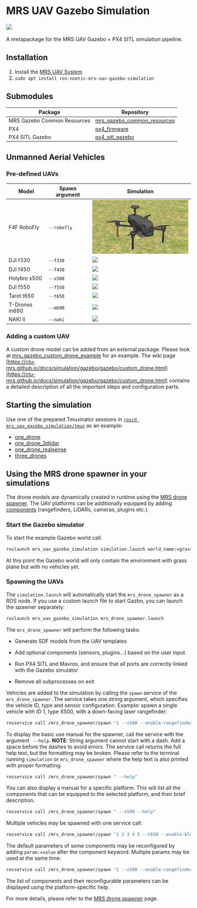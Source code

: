 # MRS UAV Gazebo Simulation

![](.fig/thumbnail.jpg)

A metapackage for the MRS UAV Gazebo + PX4 SITL simulation pipeline.

## Installation

1. Install the [MRS UAV System](https://github.com/ctu-mrs/mrs_uav_system#installation)
2. `sudo apt install ros-noetic-mrs-uav-gazebo-simulation`

## Submodules

| Package                     | Repository                                                                            |
|-----------------------------|---------------------------------------------------------------------------------------|
| MRS Gazebo Common Resources | [mrs_gazebo_common_resources](https://github.com/ctu-mrs/mrs_gazebo_common_resources) |
| PX4                         | [px4_firmware](https://github.com/ctu-mrs/px4_firmware)                               |
| PX4 SITL Gazebo             | [px4_sitl_gazebo](https://github.com/ctu-mrs/px4_sitl_gazebo)                         |

## Unmanned Aerial Vehicles

### Pre-defined UAVs

| Model         | Spawn argument | Simulation                       |
|---------------|----------------|----------------------------------|
| F4F RoboFly   | `--robofly`    | ![](.fig/robofly_simulation.jpg) |
| DJI f330      | `--f330`       | ![](.fig/f330_simulation.jpg)    |
| DJI f450      | `--f450`       | ![](.fig/f450_simulation.jpg)    |
| Holybro x500  | `--x500`       | ![](.fig/x500_simulation.jpg)    |
| DJI f550      | `--f550`       | ![](.fig/f550_simulation.jpg)    |
| Tarot t650    | `--t650`       | ![](.fig/t650_simulation.jpg)    |
| T-Drones m690 | `--m690`       | ![](.fig/m690_simulation.jpg)    |
| NAKI II       | `--naki`       | ![](.fig/naki_simulation.jpg)    |

### Adding a custom UAV

A custom drone model can be added from an external package.
Please look at [mrs_gazebo_custom_drone_example](https://github.com/ctu-mrs/mrs_gazebo_custom_drone_example) for an example.
The wiki page [https://ctu-mrs.github.io/docs/simulation/gazebo/gazebo/custom_drone.html](https://ctu-mrs.github.io/docs/simulation/gazebo/gazebo/custom_drone.html) contains a detailed description of all the important steps and configuration parts.

## Starting the simulation

Use one of the prepared Tmuxinator sessions in [`roscd mrs_uav_gazebo_simulation/tmux`](./ros_packages/mrs_uav_gazebo_simulation/tmux) as an example:

- [one_drone](./ros_packages/mrs_uav_gazebo_simulation/tmux/one_drone)
- [one_drone_3dlidar](./ros_packages/mrs_uav_gazebo_simulation/tmux/one_drone_3dlidar)
- [one_drone_realsense](./ros_packages/mrs_uav_gazebo_simulation/tmux/one_drone_realsense)
- [three_drones](./ros_packages/mrs_uav_gazebo_simulation/tmux/three_drones)

## Using the MRS drone spawner in your simulations

The drone models are dynamically created in runtime using the [MRS drone spawner](https://ctu-mrs.github.io/docs/simulation/gazebo/gazebo/drone_spawner.html). The UAV platforms can be additionally equipped by adding [components](ros_packages/mrs_uav_gazebo_simulation/models/mrs_robots_description/sdf/component_snippets.sdf.jinja) (rangefinders, LiDARs, cameras, plugins etc.).

### Start the Gazebo simulator

To start the example Gazebo world call:

```bash
roslaunch mrs_uav_gazebo_simulation simulation.launch world_name:=grass_plane.world gui:=true
```

At this point the Gazebo world will only contain the environment with grass plane but with no vehicles yet.

### Spawning the UAVs

The `simulation.launch` will automatically start the `mrs_drone_spawner` as a ROS node. If you use a custom launch file to start Gazbo, you can launch the spawner separately:

```bash
roslaunch mrs_uav_gazebo_simulation mrs_drone_spawner.launch
```

The `mrs_drone_spawner` will perform the following tasks:

* Generate SDF models from the UAV templates

* Add optional components (sensors, plugins...) based on the user input

* Run PX4 SITL and Mavros, and ensure that all ports are correctly linked with the Gazebo simulator

* Remove all subprocesses on exit

Vehicles are added to the simulation by calling the `spawn` service of the `mrs_drone_spawner`.
The service takes one string argument, which specifies the vehicle ID, type and sensor configuration.
Example: spawn a single vehicle with ID 1, type X500, with a down-facing laser rangefinder:

```bash
rosservice call /mrs_drone_spawner/spawn "1 --x500 --enable-rangefinder"
```

To display the basic use manual for the spawner, call the service with the argument ` --help`. **NOTE**: String argument cannot start with a dash. Add a space before the dashes to avoid errors. The service call returns the full help text, but the formatting may be broken. Please refer to the terminal running `simulation` or `mrs_drone_spawner` where the help text is also printed with proper formatting.

```bash
rosservice call /mrs_drone_spawner/spawn " --help"
```

You can also display a manual for a specific platform. This will list all the components that can be equipped to the selected platform, and their brief description.
```bash
rosservice call /mrs_drone_spawner/spawn " --x500 --help"
```

Multiple vehicles may be spawned with one service call:
```bash
rosservice call /mrs_drone_spawner/spawn "1 2 3 4 5 --t650 --enable-bluefox-camera --enable-rangefinder"
```

The default parameters of some components may be reconfigured by adding `param:=value` after the component keyword. Multiple params may be used at the same time:
```bash
rosservice call /mrs_drone_spawner/spawn "1 --x500 --enable-rangefinder --enable-ouster model:=OS0-32 use_gpu:=True horizontal_samples:=128 update_rate:=10"
```
The list of components and their reconfigurable parameters can be displayed using the platform-specific help.

For more details, please refer to the [MRS drone spawner](https://ctu-mrs.github.io/docs/simulation/gazebo/gazebo/drone_spawner.html) page.
